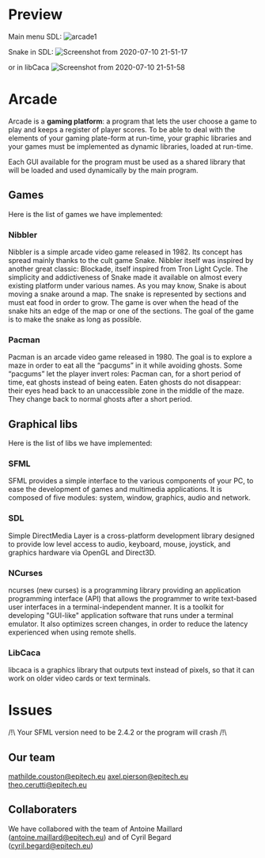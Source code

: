 # Preview

Main menu SDL:
![arcade1](https://user-images.githubusercontent.com/44285344/87192855-a2aa4580-c2f7-11ea-9ea9-1fc8e3d53bd8.png)

Snake in SDL:
![Screenshot from 2020-07-10 21-51-17](https://user-images.githubusercontent.com/44285344/87192867-ab028080-c2f7-11ea-827b-c013f07db8cd.png)

or in libCaca
![Screenshot from 2020-07-10 21-51-58](https://user-images.githubusercontent.com/44285344/87192869-ac33ad80-c2f7-11ea-8803-e113b3cec6a6.png)

# Arcade

Arcade is a **gaming platform**: a program that lets the user choose a game to play and keeps a register of player scores.
To be able to deal with the elements of your gaming plate-form at run-time, your graphic libraries and your games
must be implemented as dynamic libraries, loaded at run-time.

Each GUI available for the program must be used as a shared
library that will be loaded and used dynamically by the main
program.

## Games

Here is the list of games we have implemented:

### Nibbler

Nibbler is a simple arcade video game released in 1982.
Its concept has spread mainly thanks to the cult game Snake.
Nibbler itself was inspired by another great classic: Blockade, itself inspired from Tron Light Cycle.
The simplicity and addictiveness of Snake made it available on almost every existing platform under various
names.
As you may know, Snake is about moving a snake around a map.
The snake is represented by sections and must eat food in order to grow.
The game is over when the head of the snake hits an edge of the map or one of the sections.
The goal of the game is to make the snake as long as possible.

### Pacman

Pacman is an arcade video game released in 1980.
The goal is to explore a maze in order to eat all the “pacgums” in it while avoiding ghosts.
Some “pacgums” let the player invert roles: Pacman can, for a short period of time, eat ghosts instead of
being eaten.
Eaten ghosts do not disappear: their eyes head back to an unaccessible zone in the middle of the maze.
They change back to normal ghosts after a short period.

## Graphical libs

Here is the list of libs we have implemented:

### SFML

SFML provides a simple interface to the various components of your PC, to ease the development of games and multimedia applications. It is composed of five modules: system, window, graphics, audio and network.

### SDL

Simple DirectMedia Layer is a cross-platform development library designed to provide low level access to audio, keyboard, mouse, joystick, and graphics hardware via OpenGL and Direct3D.

### NCurses

ncurses (new curses) is a programming library providing an application programming interface (API) that allows the programmer to write text-based user interfaces in a terminal-independent manner. It is a toolkit for developing "GUI-like" application software that runs under a terminal emulator. It also optimizes screen changes, in order to reduce the latency experienced when using remote shells.

### LibCaca

libcaca is a graphics library that outputs text instead of pixels, so that it can work on older video cards or text terminals.


# Issues

/!\ Your SFML version need to be 2.4.2 or the program will crash /!\


## Our team

mathilde.couston@epitech.eu
axel.pierson@epitech.eu
theo.cerutti@epitech.eu

## Collaboraters

We have collabored with the team of Antoine Maillard (antoine.maillard@epitech.eu) and of Cyril Begard (cyril.begard@epitech.eu)
